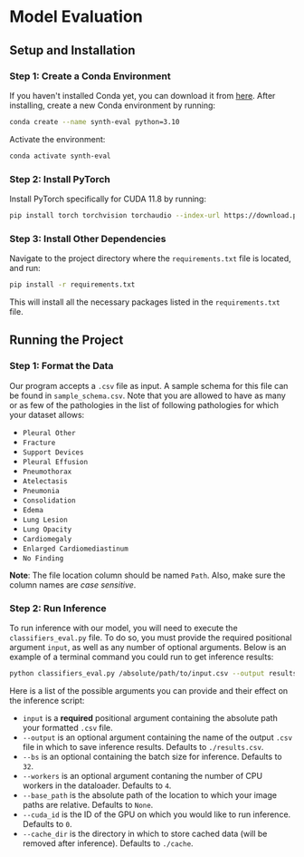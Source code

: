 # Model Evaluation

## Setup and Installation

### Step 1: Create a Conda Environment

If you haven't installed Conda yet, you can download it from [here](https://docs.anaconda.com/anaconda/install/). After installing, create a new Conda environment by running:

```bash
conda create --name synth-eval python=3.10
```

Activate the environment:

```bash
conda activate synth-eval
```

### Step 2: Install PyTorch

Install PyTorch specifically for CUDA 11.8 by running:

```bash
pip install torch torchvision torchaudio --index-url https://download.pytorch.org/whl/cu118
```

### Step 3: Install Other Dependencies

Navigate to the project directory where the `requirements.txt` file is located, and run:

```bash
pip install -r requirements.txt
```

This will install all the necessary packages listed in the `requirements.txt` file.

## Running the Project

### Step 1: Format the Data
Our program accepts a `.csv` file as input. A sample schema for this file can be found in `sample_schema.csv`. Note that you are allowed to have as many or as few of the pathologies in the list of following pathologies for which your dataset allows:
* `Pleural Other`
* `Fracture`
* `Support Devices`
* `Pleural Effusion`
* `Pneumothorax`
* `Atelectasis`
* `Pneumonia`
* `Consolidation`
* `Edema`
* `Lung Lesion`
* `Lung Opacity`
* `Cardiomegaly`
* `Enlarged Cardiomediastinum`
* `No Finding`

**Note**: The file location column should be named `Path`. Also, make sure the column names are *case sensitive*.

### Step 2: Run Inference
To run inference with our model, you will need to execute the `classifiers_eval.py` file. To do so, you must provide the required positional argument `input`, as well as any number of optional arguments. Below is an example of a terminal command you could run to get inference results:
```bash
python classifiers_eval.py /absolute/path/to/input.csv --output results.csv --workers 8 --cuda_id 3
```
Here is a list of the possible arguments you can provide and their effect on the inference script:
* `input` is a **required** positional argument containing the absolute path your formatted `.csv` file.
* `--output` is an optional argument containing the name of the output `.csv` file in which to save inference results. Defaults to `./results.csv`.
* `--bs` is an optional containing the batch size for inference. Defaults to `32`.
* `--workers` is an optional argument contaning the number of CPU workers in the dataloader. Defaults to `4`.
* `--base_path` is the absolute path of the location to which your image paths are relative. Defaults to `None`.
* `--cuda_id` is the ID of the GPU on which you would like to run inference. Defaults to `0`.
* `--cache_dir` is the directory in which to store cached data (will be removed after inference). Defaults to `./cache`.
